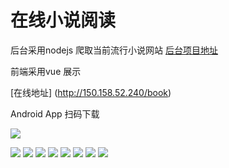 # 在线小说阅读 

后台采用nodejs 爬取当前流行小说网站 [后台项目地址](https://github.com/zhangxiang0316/bookServer)

前端采用vue 展示

[在线地址] (http://150.158.52.240/book)

Android App 扫码下载

![](static/aa.png)


![](static/6.png)
![](static/7.png)
![](static/8.png)
![](static/5.png)
![](static/4.png)
![](static/3.png)
![](static/2.png)
![](static/1.png)
